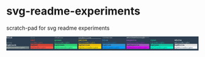 # svg-readme-experiments

scratch-pad for svg readme experiments

![ansi-to-svg-2.svg](ansi-to-svg-2.svg)